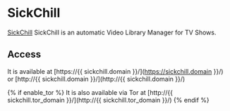 # SickChill

[SickChill](https://sickchill.github.io/) SickChill is an automatic Video Library Manager for TV Shows.

## Access

It is available at [https://{{ sickchill.domain }}/](https://sickchill.domain }}/) or [http://{{ sickchill.domain }}/](http://{{ sickchill.domain }}/)

{% if enable_tor %}
It is also available via Tor at [http://{{ sickchill.tor_domain }}/](http://{{ sickchill.tor_domain }}/)
{% endif %}
